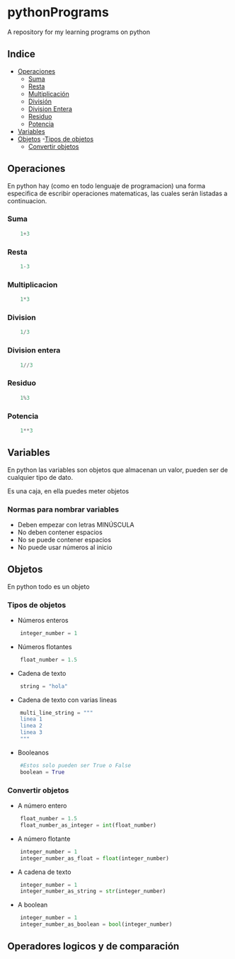 # pythonPrograms
A repository for my learning programs on python

## Indice
- [Operaciones](#operaciones)
    - [Suma](#suma)
    - [Resta](#resta)
    - [Multiplicación](#multiplicacion)
    - [División](#division)
    - [Division Entera](#division-entera)
    - [Residuo](#residuo)
    - [Potencia](#potencia)
- [Variables](#variables)
- [Objetos](#objetos)
    -[Tipos de objetos](#tipos-de-objetos)
    - [Convertir objetos](#convertir-objetos)


## Operaciones
En python hay (como en todo lenguaje de programacion) una forma especifica de escribir operaciones matematicas, las cuales serán listadas a continuacion.

### Suma
```python
    1+3
```
### Resta
```python
    1-3
```
### Multiplicacion
```python
    1*3
```
### Division
```python
    1/3
```
### Division entera
```python
    1//3
```
### Residuo
```python
    1%3
```
### Potencia
```python
    1**3
```

## Variables
En python las variables son objetos que almacenan un valor, pueden ser de cualquier tipo de dato.

Es una caja, en ella puedes meter objetos

### Normas para nombrar variables
- Deben empezar con letras MINÚSCULA
- No deben contener espacios
- No se puede contener espacios
- No puede usar números al inicio


## Objetos
En python todo es un objeto
### Tipos de objetos
- Números enteros
```python
    integer_number = 1
```
- Números flotantes
```python
    float_number = 1.5
```
- Cadena de texto
```python
    string = "hola"
```
- Cadena de texto con varias lineas
```python
    multi_line_string = """
    linea 1
    linea 2
    linea 3
    """
```
- Booleanos
```python
    #Estos solo pueden ser True o False
    boolean = True
```
### Convertir objetos
- A número entero
```python
    float_number = 1.5
    float_number_as_integer = int(float_number)
```
- A número flotante
```python
    integer_number = 1
    integer_number_as_float = float(integer_number)
```
- A cadena de texto
```python
    integer_number = 1
    integer_number_as_string = str(integer_number)
```
- A boolean
```python
    integer_number = 1
    integer_number_as_boolean = bool(integer_number)
```


## Operadores logicos y de comparación
